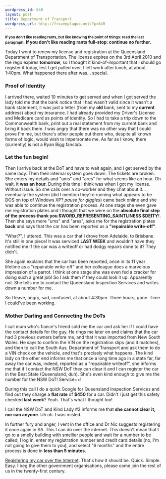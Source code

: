 ```yaml
--- 
wordpress_id: 649
layout: post
title: Department of Transport
wordpress_url: http://frozenplague.net/?p=649
---
```

<small><strong>If you don't like reading rants, but like knowing the point of things: read the last paragraph.</strong></small>
<strong>If you don't like reading rants full-stop: continue no further.</strong>


Today I went to renew my license and registration at the Queensland Department of Transportation. The license expires on the 3rd April 2010 and the rego expires <strong>tomorrow</strong>, so I thought it kind-of-important that I should go register it today, lest I get pulled over. I left work after lunch, at about 1:40pm. What happened there after was... special.

<h3>Proof of Identity</h3>
I arrived there, waited 10 minutes to get served and when I got served the lady told me that the bank notice that I had wasn't valid since it wasn't a bank statement, it was just a letter (from my <strong>old</strong> bank, sent to my<strong> current</strong> address) about my insurance. I had already provided my Driver's License and Medicare card as points of identity. So I had to take a trip down to the Commonwealth bank, print out a real statement from my current bank and bring it back them. I was angry that there was no other way that I could prove I'm me, but there's other people out there who, despite all known forms of logic, would wish to impersonate me. As far as I know, there (currently) is not a Ryan Bigg fanclub.

<h3>Let the fun begin!</h3>

Then I arrive back at the DoT and have to wait again, and I get served by the same lady. Then their internal system goes down. The tickets are broken. She enters my details and "ums" and "ares" for what seems like an hour. Oh wait, it <strong>was an hour</strong>. During this time I think was when I got my license. Without issue. So she calls over a co-worker and they chat about it... eventually the system (did I mention they're running what appears to be DOS on top of Windows XP? *pause for giggles*) came back online and she was able to continue the registration process. At one stage she even gave me registration plates and I thought that we were on the <strong>absolute final step of the process thank you $WORD_REPRESENTING_SAINTLINESS $DEITY!</strong>. Then she says more "ums" and "ares", asks me for the registration plates <strong>back</strong> and says that the car has been reported as a <strong>"repairable write-off"</strong>. 

"What?", I uttered.
This was a car that I drove from Adelaide, to Brisbane. It's still in one piece! It was serviced <strong>LAST WEEK</strong> and wouldn't have they notified me if the car was a writeoff or had dodgy repairs done to it? They didn't.

She again explains that the car has been reported, once in its 11 year lifetime as a "repairable write-off" and her colleague does a marvelous impression of a parrot. I think at one stage she was even fed a cracker for doing such a great job! So I ask them if they could look it up. Apparently not. She tells me to contact the Queensland Inspection Services and writes down a number for me.

So I leave, angry, sad, confused, at about 4:30pm. Three hours, gone. Time I could've been working.

<h3>Mother Darling and Connecting the DoTs</h3>

I call mum who's fiance's friend sold me the car and ask her if I could have the contact details for the guy. He rings me later on and claims that the car had 3 previous owners before me, and that it was imported from New South Wales. He says to confirm the VIN on the registration slips (and it matches), and then to call the South Aus. Department of Transport and ask them to do a VIN check on the vehicle, and that's precisely what happens. The kind lady on the other end informs me that once a long time ago in a state far, far away the car was, indeed, reported as a "repairable writeoff", she informs me that if I contact the NSW DoT they can clear it and I can register the car in the Best State (Queensland, duh). She's even kind enough to give me the number for the NSW DoT! Service++!

During this call I do a quick Google for Queensland Inspection Services and find out they charge a <strong>flat rate</strong> of <strong>$450</strong> for a car. Didn't I just get this safety checked <strong>last week</strong>? Yeah. That's what I thought too!

I call the NSW DoT and Kind Lady #2 informs me that <strong>she cannot clear it, nor can anyone</strong>. Uh oh. I was misled.

In further fury and anger, I vent in the office and Dr Nic suggests registering it once again in SA. This I can do over the internet. This doesn't mean that I go to a smelly building with smellier people and wait for a number to be called, I log in, enter my registration number and credit card details (no, I'm not going to give them to you), and select "6 months" and the entire process is done in <strong>less than 5 minutes</strong>.

<a href='http://ezyreg.com.au'>Registering my car over the Internet</a>. That's how it should be. Quick. Simple. Easy. I beg the other government organisations, please come join the rest of us in the twenty-first century.


